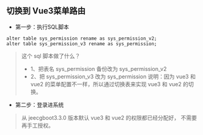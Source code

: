 ## 切换到 Vue3菜单路由

- 第一步：执行SQL脚本
```
alter table sys_permission rename as sys_permission_v2;
alter table sys_permission_v3 rename as sys_permission;
```

> 这个 sql 脚本做了什么？
> - 1、把表名 sys_permission 备份改为 sys_permission_v2
> - 2、把 sys_permission_v3 改为 sys_permission
> 说明：因为 vue3 和 vue2 的菜单配置不一样，所以通过切换表来实现 vue3 和 vue2 的切换。

- 第二步：登录进系统

> 从 jeecgboot3.3.0 版本默认 vue3 和 vue2 的权限都已经分配好， 不需要再手工授权。
